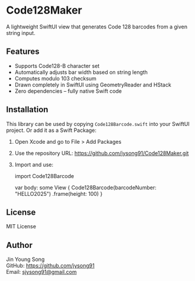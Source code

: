 Code128Maker
============

A lightweight SwiftUI view that generates Code 128 barcodes from a given string input.

Features
--------
- Supports Code128-B character set
- Automatically adjusts bar width based on string length
- Computes modulo 103 checksum
- Drawn completely in SwiftUI using GeometryReader and HStack
- Zero dependencies – fully native Swift code

Installation
------------
This library can be used by copying `Code128Barcode.swift` into your SwiftUI project.
Or add it as a Swift Package:

1. Open Xcode and go to File > Add Packages
2. Use the repository URL: https://github.com/jysong91/Code128Maker.git
3. Import and use:

    import Code128Barcode

    var body: some View {
        Code128Barcode(barcodeNumber: "HELLO2025")
            .frame(height: 100)
    }

License
-------
MIT License

Author
------
Jin Young Song  
GitHub: https://github.com/jysong91  
Email: sjysong91@gmail.com
